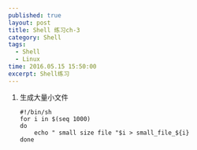 ```yaml
---
published: true
layout: post
title: Shell 练习ch-3
category: Shell
tags: 
  - Shell
  - Linux
time: 2016.05.15 15:50:00
excerpt: Shell练习
---
```


1. 生成大量小文件
    ```
    #!/bin/sh
    for i in $(seq 1000)
    do
        echo " small size file "$i > small_file_${i}
    done
    ```